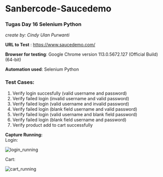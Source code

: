 # Sanbercode-Saucedemo
### Tugas Day 16 Selenium Python  
_create by: Cindy Ulan Purwanti_

**URL to Test** : https://www.saucedemo.com/  

**Browser for testing**: Google Chrome version 113.0.5672.127 (Official Build) (64-bit)  

**Automation used**: Selenium Python  

### Test Cases:  
1. Verify login succesfully (valid username and password)  
2. Verify failed login (invalid username and valid password)  
3. Verify failed login (valid username and invalid password)  
4. Verify failed login (blank field username and valid password)  
5. Verify failed login (valid username and blank field password)  
6. Verify failed login (blank field username and password)  
7. Verify product add to cart successfully  
  
**Capture Running:**  
Login:  

![login_running](https://github.com/cindyulan/Sanbercode-Saucedemo/assets/129584905/2e9f0cfc-a5c9-4471-8902-e69a957839b6)  

Cart:  

![cart_running](https://github.com/cindyulan/Sanbercode-Saucedemo/assets/129584905/757eaad9-81c7-4c06-9bc9-a0123ebadc22)
